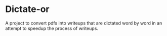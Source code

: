 # Dictate-or
A project to convert pdfs into writeups that are dictated word by word in an attempt to speedup the process of writeups. 

